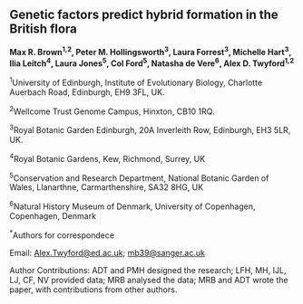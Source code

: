 ## Genetic factors predict hybrid formation in the British flora

<b>Max R. Brown<sup>1,2</sup>, Peter M. Hollingsworth<sup>3</sup>, Laura Forrest<sup>3</sup>, Michelle Hart<sup>3</sup>, Ilia Leitch<sup>4</sup>, Laura Jones<sup>5</sup>, Col Ford<sup>5</sup>, Natasha de Vere<sup>6</sup>, Alex D. Twyford<sup>1,2</sup></b>

<sup>1</sup>University of Edinburgh, Institute of Evolutionary Biology, Charlotte Auerbach Road, Edinburgh, EH9 3FL, UK.

<sup>2</sup>Wellcome Trust Genome Campus, Hinxton, CB10 1RQ.

<sup>3</sup>Royal Botanic Garden Edinburgh, 20A Inverleith Row, Edinburgh, EH3 5LR, UK.

<sup>4</sup>Royal Botanic Gardens, Kew, Richmond, Surrey, UK

<sup>5</sup>Conservation and Research Department, National Botanic Garden of Wales, Llanarthne, Carmarthenshire, SA32 8HG, UK

<sup>6</sup>Natural History Museum of Denmark, University of Copenhagen, Copenhagen, Denmark

<sup>*</sup>Authors for correspondece

Email: Alex.Twyford@ed.ac.uk; mb39@sanger.ac.uk

Author Contributions: ADT and PMH designed the research; LFH, MH, IJL, LJ, CF, NV provided data; MRB analysed the data; MRB and ADT wrote the paper, with contributions from other authors.

